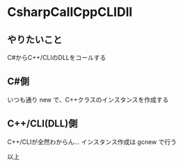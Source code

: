 # CsharpCallCppCLIDll

## やりたいこと
 C#からC++/CLIのDLLをコールする


## C#側
 いつも通り new で、C++クラスのインスタンスを作成する


## C++/CLI(DLL)側
 C++/CLIが全然わからん…
 インスタンス作成は gcnew で行う

以上
